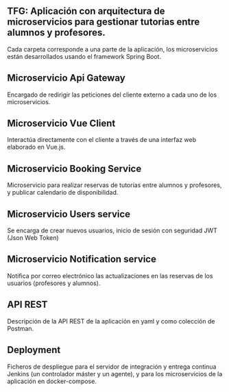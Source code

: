## TFG: Aplicación con arquitectura de microservicios para gestionar tutorias entre alumnos y profesores.

Cada carpeta corresponde a una parte de la aplicación, los microservicios están desarrollados usando el framework Spring Boot.

## Microservicio Api Gateway
Encargado de redirigir las peticiones del cliente externo a cada uno de los microservicios.

## Microservicio Vue Client
Interactúa directamente con el cliente a través de una interfaz web elaborado en Vue.js.

## Microservicio Booking Service
Microservicio para realizar reservas de tutorías entre alumnos y profesores, y publicar calendario de disponibilidad.

## Microservicio Users service
Se encarga de crear nuevos usuarios, inicio de sesión con seguridad JWT (Json Web Token)

## Microservicio Notification service
Notifica por correo electrónico las actualizaciones en las reservas de los usuarios (profesores y alumnos).

## API REST
Descripción de la API REST de la aplicación en yaml y como colección de Postman.

## Deployment
Ficheros de despliegue para el servidor de integración y entrega continua Jenkins (un controlador máster y un agente), y para los microservicios de la aplicación en docker-compose.

